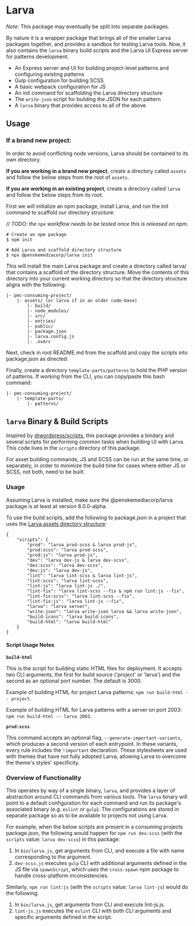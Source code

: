 # Larva

_Note:_ This package may eventually be split into separate packages.

By nature it is a wrapper package that brings all of the smaller Larva packages together, and provides a sandbox for testing Larva tools. Now, it also contains the `larva` binary build scripts and the Larva UI Express server for patterns development.

* An Express server and UI for building project-level patterns and configuring existing patterns
* Gulp configuration for building SCSS
* A basic webpack configuration for JS
* An init command for scaffolding the Larva directory structure
* The `write-json` script for building the JSON for each pattern
* A `larva` binary that provides access to all of the above

## Usage

### If a brand new project:

In order to avoid conflicting node versions, Larva should be contained to its own directory.

**If you are working in a brand new project**, create a directory called `assets` and follow the below steps from the root of `assets`.

**If you are working in an existing project**, create a directory called `larva` and follow the below steps from its root.

First we will initialize an npm package, install Larva, and run the init command to scaffold our directory structure:

_// TODO: the `npx` workflow needs to be tested once this is released on npm._

```
# Create an npm package
$ npm init

# Add Larva and scaffold directory structure
$ npx @penskemediacorp/larva init
```

This will install the main Larva package and create a directory called larva/ that contains a scaffold of the directory structure. Move the contents of this directory into your current working directory so that the directory structure aligns with the following:

```
|- pmc-consuming-project/
	|- assets/ (or larva if in an older code-base)
		|- build/
		|- node_modules/
		|- src/
		|- entries/
		|- public/
		|- package.json
		|- larva.config.js
		|- .nvmrc
```

Next, check in root README.md from the scaffold and copy the scripts into package.json as directed.

Finally, create a directory `template-parts/patterns` to hold the PHP version of patterns. If working from the CLI, you can copy/paste this bash command:

```
|- pmc-consuming-project/
	|- template-parts/
		|- patterns/
```

## `larva` Binary & Build Scripts

Inspired by [@wordpress/scripts](https://github.com/WordPress/gutenberg/tree/master/packages/scripts), this package provides a bindary and several scripts for performing common tasks when building UI with Larva. This code lives in the `scripts` directory of this package.

For asset building commands, JS and SCSS can be run at the same time, or separately, in order to minimize the build time for cases where either JS or SCSS, not both, need to be built.

### Usage

Assuming Larva is installed, make sure the @penskemediacorp/larva package is at least at version 8.0.0-alpha.

To use the build scripts, add the following to package.json in a project that uses the [Larva assets directory structure](https://github.com/penske-media-corp/pmc-larva/tree/master/packages/larva#usage):

```
{
	"scripts": {
		"prod": "larva prod-scss & larva prod-js",
		"prod:scss": "larva prod-scss",
		"prod:js": "larva prod-js",
		"dev": "larva dev-js & larva dev-scss",
		"dev:scss": "larva dev-scss",
		"dev:js": "larva dev-js",
		"lint": "larva lint-scss & larva lint-js",
		"lint:scss": "larva lint-scss",
		"lint:js": "larva lint-js ./",
		"lint-fix": "larva lint-scss --fix & npm run lint:js --fix",
		"lint-fix:scss": "larva lint-scss --fix",
		"lint-fix:js": "larva lint-js --fix",
		"larva": "larva server",
		"write-json": "larva write-json larva && larva write-json",
		"build-icons": "larva build-icons",
		"build-html": "larva build-html"
	}
}
```

#### Script Usage Notes

**`build-html`**

This is the script for building static HTML files for deployment. It accepts two CLI arguments, the first for build source ('project' or 'larva') and the second as an optional port number. The default is 3000.

Example of building HTML for project Larva patterns:
`npm run build-html -- project`.

Example of building HTML for Larva patterns with a server on port 2003:
`npm run build-html -- larva 2003`.

**`prod:scss`**

This command accepts an optional flag, `--generate-important-variants`, which
produces a second version of each entrypoint. In these variants, every rule
includes the `!important` declaration. These stylesheets are used with themes
that have not fully adopted Larva, allowing Larva to overcome the theme's
styles' specificity.  

### Overview of Functionality

This operates by way of a single binary, `larva`, and provides a layer of abstraction around CLI commands from various tools. The `larva` binary will point to a default configuration for each command and run its package's associated binary (e.g. `eslint` or `gulp`). The configurations are stored in separate package so as to be available to projects not using Larva.

For example, when the below scripts are present in a consuming projects package.json, the following would happen for `npm run dev:scss` (with the `scripts` value: `larva dev-scss`) in this package:
1. In `bin/larva.js`, get arguments from CLI, and execute a file with name corresponding to the argument.
2. `dev-scss.js` executes `gulp` CLI with additional arguments defined in the JS file via `spawnScript`, which uses the `cross-spawn` npm package to handle cross-platform inconsistencies.

Similarly, `npm run lint:js` (with the `scripts` value: `larva lint-js`) would do the following:
1. In `bin/larva.js`, get arguments from CLI and execute lint-js.js.
2. `lint-js.js` executes the `eslint` CLI with both CLI arguments and specific arguments defined in the script.
